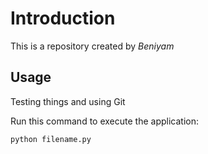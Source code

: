 # Introduction

This is a repository created by *Beniyam*

## Usage

Testing things and using Git

Run this command to execute the application:

`python filename.py`


